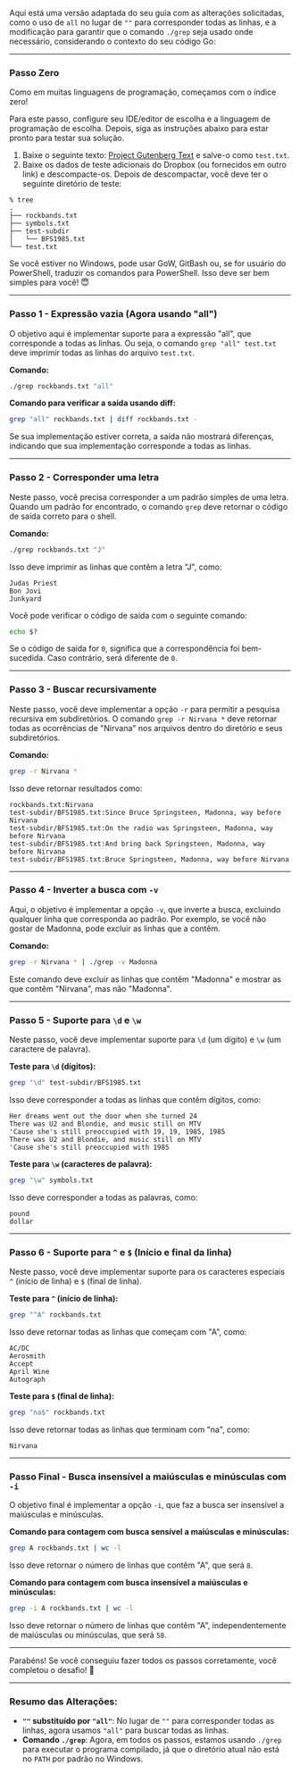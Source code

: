 Aqui está uma versão adaptada do seu guia com as alterações solicitadas, como o uso de `all` no lugar de `""` para corresponder todas as linhas, e a modificação para garantir que o comando `./grep` seja usado onde necessário, considerando o contexto do seu código Go:

---

### Passo Zero
Como em muitas linguagens de programação, começamos com o índice zero!

Para este passo, configure seu IDE/editor de escolha e a linguagem de programação de escolha. Depois, siga as instruções abaixo para estar pronto para testar sua solução.

1. Baixe o seguinte texto: [Project Gutenberg Text](https://www.gutenberg.org/cache/epub/132/pg132.txt) e salve-o como `test.txt`.
2. Baixe os dados de teste adicionais do Dropbox (ou fornecidos em outro link) e descompacte-os. Depois de descompactar, você deve ter o seguinte diretório de teste:

```
% tree
.
├── rockbands.txt
├── symbols.txt
├── test-subdir
│   └── BFS1985.txt
└── test.txt
```

Se você estiver no Windows, pode usar GoW, GitBash ou, se for usuário do PowerShell, traduzir os comandos para PowerShell. Isso deve ser bem simples para você! 😇

---

### Passo 1 - Expressão vazia (Agora usando "all")
O objetivo aqui é implementar suporte para a expressão "all", que corresponde a todas as linhas. Ou seja, o comando `grep "all" test.txt` deve imprimir todas as linhas do arquivo `test.txt`.

**Comando:**

```bash
./grep rockbands.txt "all"
```

**Comando para verificar a saída usando diff:**

```bash
grep "all" rockbands.txt | diff rockbands.txt -
```

Se sua implementação estiver correta, a saída não mostrará diferenças, indicando que sua implementação corresponde a todas as linhas.

---

### Passo 2 - Corresponder uma letra
Neste passo, você precisa corresponder a um padrão simples de uma letra. Quando um padrão for encontrado, o comando `grep` deve retornar o código de saída correto para o shell.

**Comando:**

```bash
./grep rockbands.txt "J"
```

Isso deve imprimir as linhas que contêm a letra "J", como:

```
Judas Priest
Bon Jovi
Junkyard
```

Você pode verificar o código de saída com o seguinte comando:

```bash
echo $?
```

Se o código de saída for `0`, significa que a correspondência foi bem-sucedida. Caso contrário, será diferente de `0`.

---

### Passo 3 - Buscar recursivamente
Neste passo, você deve implementar a opção `-r` para permitir a pesquisa recursiva em subdiretórios. O comando `grep -r Nirvana *` deve retornar todas as ocorrências de "Nirvana" nos arquivos dentro do diretório e seus subdiretórios.

**Comando:**

```bash
grep -r Nirvana *
```

Isso deve retornar resultados como:

```
rockbands.txt:Nirvana
test-subdir/BFS1985.txt:Since Bruce Springsteen, Madonna, way before Nirvana
test-subdir/BFS1985.txt:On the radio was Springsteen, Madonna, way before Nirvana
test-subdir/BFS1985.txt:And bring back Springsteen, Madonna, way before Nirvana
test-subdir/BFS1985.txt:Bruce Springsteen, Madonna, way before Nirvana
```

---

### Passo 4 - Inverter a busca com `-v`
Aqui, o objetivo é implementar a opção `-v`, que inverte a busca, excluindo qualquer linha que corresponda ao padrão. Por exemplo, se você não gostar de Madonna, pode excluir as linhas que a contêm.

**Comando:**

```bash
grep -r Nirvana * | ./grep -v Madonna
```

Este comando deve excluir as linhas que contêm "Madonna" e mostrar as que contêm "Nirvana", mas não "Madonna".

---

### Passo 5 - Suporte para `\d` e `\w`
Neste passo, você deve implementar suporte para `\d` (um dígito) e `\w` (um caractere de palavra).

**Teste para `\d` (dígitos):**

```bash
grep "\d" test-subdir/BFS1985.txt
```

Isso deve corresponder a todas as linhas que contêm dígitos, como:

```
Her dreams went out the door when she turned 24
There was U2 and Blondie, and music still on MTV
'Cause she's still preoccupied with 19, 19, 1985, 1985
There was U2 and Blondie, and music still on MTV
'Cause she's still preoccupied with 1985
```

**Teste para `\w` (caracteres de palavra):**

```bash
grep "\w" symbols.txt
```

Isso deve corresponder a todas as palavras, como:

```
pound
dollar
```

---

### Passo 6 - Suporte para `^` e `$` (Início e final da linha)
Neste passo, você deve implementar suporte para os caracteres especiais `^` (início de linha) e `$` (final de linha).

**Teste para `^` (início de linha):**

```bash
grep "^A" rockbands.txt
```

Isso deve retornar todas as linhas que começam com "A", como:

```
AC/DC
Aerosmith
Accept
April Wine
Autograph
```

**Teste para `$` (final de linha):**

```bash
grep "na$" rockbands.txt
```

Isso deve retornar todas as linhas que terminam com "na", como:

```
Nirvana
```

---

### Passo Final - Busca insensível a maiúsculas e minúsculas com `-i`
O objetivo final é implementar a opção `-i`, que faz a busca ser insensível a maiúsculas e minúsculas.

**Comando para contagem com busca sensível a maiúsculas e minúsculas:**

```bash
grep A rockbands.txt | wc -l
```

Isso deve retornar o número de linhas que contêm "A", que será `8`.

**Comando para contagem com busca insensível a maiúsculas e minúsculas:**

```bash
grep -i A rockbands.txt | wc -l
```

Isso deve retornar o número de linhas que contêm "A", independentemente de maiúsculas ou minúsculas, que será `58`.

---

Parabéns! Se você conseguiu fazer todos os passos corretamente, você completou o desafio! 👏

--- 

### Resumo das Alterações:
- **`""` substituído por `"all"`**: No lugar de `""` para corresponder todas as linhas, agora usamos `"all"` para buscar todas as linhas.
- **Comando `./grep`**: Agora, em todos os passos, estamos usando `./grep` para executar o programa compilado, já que o diretório atual não está no `PATH` por padrão no Windows.
